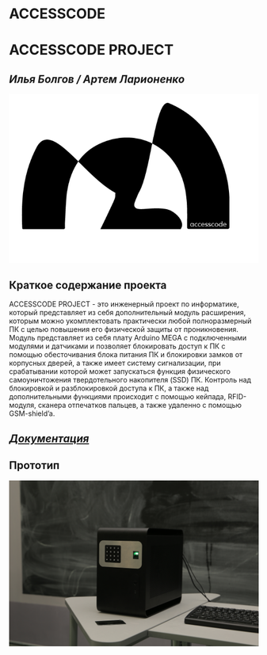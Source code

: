 # ACCESSCODE
<h1 class="code-line" data-line-start=0 data-line-end=1 ><a id="ACCESSCODE_PROJECT_0"></a>ACCESSCODE PROJECT</h1>
<h2 class="code-line" data-line-start=1 data-line-end=2 ><a id="_______1"></a><em>Илья Болгов / Артем Ларионенко</em></h2>
<p class="has-line-data" data-line-start="3" data-line-end="4"><img src="https://github.com/BolgovLarionenkoTeam/ACCESSCODE/blob/main/Logo.png/?raw=true" alt="accesscodeLogo"></p>
<h2 class="code-line" data-line-start=5 data-line-end=6 ><a id="___5"></a>Краткое содержание проекта</h2>
<p class="has-line-data" data-line-start="6" data-line-end="7">ACCESSCODE PROJECT - это инженерный проект по информатике, который представляет из себя дополнительный модуль расширения, которым можно укомплектовать практически любой полноразмерный ПК с целью повышения его физической защиты от проникновения. Модуль представляет из себя плату Arduino MEGA с подключенными модулями и датчиками и позволяет блокировать доступ к ПК с помощью обесточивания блока питания ПК и блокировки замков от корпусных дверей, а также имеет систему сигнализации, при срабатывании которой может запускаться функция физического самоуничтожения твердотельного накопителя (SSD) ПК. Контроль над блокировкой и разблокировкой доступа к ПК, а также над дополнительными функциями происходит с помощью кейпада, RFID-модуля, сканера отпечатков пальцев, а также удаленно с помощью GSM-shield’a.</p>
<h2 class="code-line" data-line-start=8 data-line-end=9 ><a id="_httpsgithubcomBolgovLarionenkoTeamACCESSCODEblobmaindocACCESSCODEpdf__8"></a><em><a href="https://github.com/BolgovLarionenkoTeam/ACCESSCODE/blob/main/doc.ACCESSCODE.pdf">Документация</a></em></h2>
<h2 class="code-line" data-line-start=11 data-line-end=12 ><a id="_11"></a>Прототип</h2>
<p class="has-line-data" data-line-start="12" data-line-end="13"><img src="https://github.com/BolgovLarionenkoTeam/ACCESSCODE/blob/main/prototypePicture.JPG/?raw=true" alt="prototypePicture"></p>
